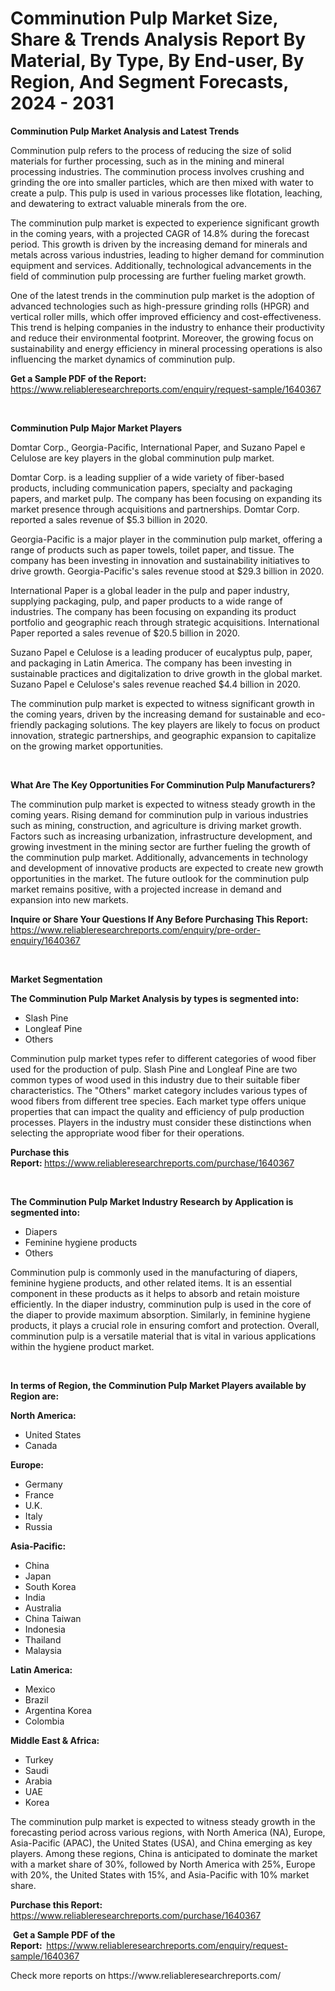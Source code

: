 <p><h1>Comminution Pulp Market Size, Share & Trends Analysis Report By Material, By Type, By End-user, By Region, And Segment Forecasts, 2024 - 2031</h1></p><p><strong>Comminution Pulp Market Analysis and Latest Trends</strong></p>
<p><p>Comminution pulp refers to the process of reducing the size of solid materials for further processing, such as in the mining and mineral processing industries. The comminution process involves crushing and grinding the ore into smaller particles, which are then mixed with water to create a pulp. This pulp is used in various processes like flotation, leaching, and dewatering to extract valuable minerals from the ore.</p><p>The comminution pulp market is expected to experience significant growth in the coming years, with a projected CAGR of 14.8% during the forecast period. This growth is driven by the increasing demand for minerals and metals across various industries, leading to higher demand for comminution equipment and services. Additionally, technological advancements in the field of comminution pulp processing are further fueling market growth.</p><p>One of the latest trends in the comminution pulp market is the adoption of advanced technologies such as high-pressure grinding rolls (HPGR) and vertical roller mills, which offer improved efficiency and cost-effectiveness. This trend is helping companies in the industry to enhance their productivity and reduce their environmental footprint. Moreover, the growing focus on sustainability and energy efficiency in mineral processing operations is also influencing the market dynamics of comminution pulp.</p></p>
<p><strong>Get a Sample PDF of the Report:&nbsp;</strong> <a href="https://www.reliableresearchreports.com/enquiry/request-sample/1640367">https://www.reliableresearchreports.com/enquiry/request-sample/1640367</a></p>
<p>&nbsp;</p>
<p><strong>Comminution Pulp Major Market Players</strong></p>
<p><p>Domtar Corp., Georgia-Pacific, International Paper, and Suzano Papel e Celulose are key players in the global comminution pulp market. </p><p>Domtar Corp. is a leading supplier of a wide variety of fiber-based products, including communication papers, specialty and packaging papers, and market pulp. The company has been focusing on expanding its market presence through acquisitions and partnerships. Domtar Corp. reported a sales revenue of $5.3 billion in 2020.</p><p>Georgia-Pacific is a major player in the comminution pulp market, offering a range of products such as paper towels, toilet paper, and tissue. The company has been investing in innovation and sustainability initiatives to drive growth. Georgia-Pacific's sales revenue stood at $29.3 billion in 2020.</p><p>International Paper is a global leader in the pulp and paper industry, supplying packaging, pulp, and paper products to a wide range of industries. The company has been focusing on expanding its product portfolio and geographic reach through strategic acquisitions. International Paper reported a sales revenue of $20.5 billion in 2020.</p><p>Suzano Papel e Celulose is a leading producer of eucalyptus pulp, paper, and packaging in Latin America. The company has been investing in sustainable practices and digitalization to drive growth in the global market. Suzano Papel e Celulose's sales revenue reached $4.4 billion in 2020.</p><p>The comminution pulp market is expected to witness significant growth in the coming years, driven by the increasing demand for sustainable and eco-friendly packaging solutions. The key players are likely to focus on product innovation, strategic partnerships, and geographic expansion to capitalize on the growing market opportunities.</p></p>
<p>&nbsp;</p>
<p><strong>What Are The Key Opportunities For Comminution Pulp Manufacturers?</strong></p>
<p><p>The comminution pulp market is expected to witness steady growth in the coming years. Rising demand for comminution pulp in various industries such as mining, construction, and agriculture is driving market growth. Factors such as increasing urbanization, infrastructure development, and growing investment in the mining sector are further fueling the growth of the comminution pulp market. Additionally, advancements in technology and development of innovative products are expected to create new growth opportunities in the market. The future outlook for the comminution pulp market remains positive, with a projected increase in demand and expansion into new markets.</p></p>
<p><strong>Inquire or Share Your Questions If Any Before Purchasing This Report:</strong> <a href="https://www.reliableresearchreports.com/enquiry/pre-order-enquiry/1640367">https://www.reliableresearchreports.com/enquiry/pre-order-enquiry/1640367</a></p>
<p>&nbsp;</p>
<p><strong>Market Segmentation</strong></p>
<p><strong>The Comminution Pulp Market Analysis by types is segmented into:</strong></p>
<p><ul><li>Slash Pine</li><li>Longleaf Pine</li><li>Others</li></ul></p>
<p><p>Comminution pulp market types refer to different categories of wood fiber used for the production of pulp. Slash Pine and Longleaf Pine are two common types of wood used in this industry due to their suitable fiber characteristics. The "Others" market category includes various types of wood fibers from different tree species. Each market type offers unique properties that can impact the quality and efficiency of pulp production processes. Players in the industry must consider these distinctions when selecting the appropriate wood fiber for their operations.</p></p>
<p><strong>Purchase this Report:&nbsp;</strong><a href="https://www.reliableresearchreports.com/purchase/1640367">https://www.reliableresearchreports.com/purchase/1640367</a></p>
<p>&nbsp;</p>
<p><strong>The Comminution Pulp Market Industry Research by Application is segmented into:</strong></p>
<p><ul><li>Diapers</li><li>Feminine hygiene products</li><li>Others</li></ul></p>
<p><p>Comminution pulp is commonly used in the manufacturing of diapers, feminine hygiene products, and other related items. It is an essential component in these products as it helps to absorb and retain moisture efficiently. In the diaper industry, comminution pulp is used in the core of the diaper to provide maximum absorption. Similarly, in feminine hygiene products, it plays a crucial role in ensuring comfort and protection. Overall, comminution pulp is a versatile material that is vital in various applications within the hygiene product market.</p></p>
<p>&nbsp;</p>
<p><strong>In terms of Region, the Comminution Pulp Market Players available by Region are:</strong></p>
<p>
    <p> <strong> North America: </strong>
        <ul>
            <li>United States</li>
            <li>Canada</li>
        </ul>
        </p> 
    <p> <strong> Europe: </strong>
        <ul>
            <li>Germany</li>
            <li>France</li>
            <li>U.K.</li>
            <li>Italy</li>
            <li>Russia</li>
        </ul>
        </p> 
    <p> <strong> Asia-Pacific: </strong>
        <ul>
            <li>China</li>
            <li>Japan</li>
            <li>South Korea</li>
            <li>India</li>
            <li>Australia</li>
            <li>China Taiwan</li>
            <li>Indonesia</li>
            <li>Thailand</li>
            <li>Malaysia</li>
        </ul>
        </p> 
    <p> <strong> Latin America: </strong>
        <ul>
            <li>Mexico</li>
            <li>Brazil</li>
            <li>Argentina Korea</li>
            <li>Colombia</li>
        </ul>
        </p> 
    <p> <strong> Middle East & Africa: </strong>
        <ul>
            <li>Turkey</li>
            <li>Saudi</li>
            <li>Arabia</li>
            <li>UAE</li>
            <li>Korea</li>
        </ul>
    </p>
    </p>
<p><p>The comminution pulp market is expected to witness steady growth in the forecasting period across various regions, with North America (NA), Europe, Asia-Pacific (APAC), the United States (USA), and China emerging as key players. Among these regions, China is anticipated to dominate the market with a market share of 30%, followed by North America with 25%, Europe with 20%, the United States with 15%, and Asia-Pacific with 10% market share.</p></p>
<p><strong>Purchase this Report: </strong><a href="https://www.reliableresearchreports.com/purchase/1640367">https://www.reliableresearchreports.com/purchase/1640367</a></p>
<p>&nbsp;<strong>Get a Sample PDF of the Report:&nbsp;&nbsp;</strong><a href="https://www.reliableresearchreports.com/enquiry/request-sample/1640367">https://www.reliableresearchreports.com/enquiry/request-sample/1640367</a></p>
<p><strong></strong></p>
<p>Check more reports on https://www.reliableresearchreports.com/</p>